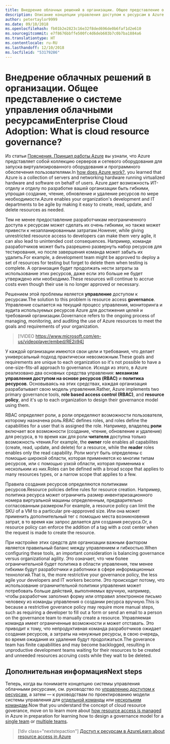 ```yaml
---
title: Внедрение облачных решений в организации. Общее представление о системе управления облачными ресурсами
description: Описание концепции управления доступом к ресурсам в Azure.
author: petertaylor9999
ms.date: 09/10/2018
ms.openlocfilehash: fb01b2e2823c16e32f8ded696de0b6faf1d2e610
ms.sourcegitcommit: e7f8676bbffe500fc4d6deb603b7c0b7ba1884a6
ms.translationtype: HT
ms.contentlocale: ru-RU
ms.lasthandoff: 12/10/2018
ms.locfileid: "53179286"
---
```

# <a name="enterprise-cloud-adoption-what-is-cloud-resource-governance"></a><span data-ttu-id="cbe1c-103">Внедрение облачных решений в организации. Общее представление о системе управления облачными ресурсами</span><span class="sxs-lookup"><span data-stu-id="cbe1c-103">Enterprise Cloud Adoption: What is cloud resource governance?</span></span>

<span data-ttu-id="cbe1c-104">Из статьи [Пояснения. Принцип работы Azure](what-is-azure.md) вы узнали, что Azure представляет собой коллекцию серверов и сетевого оборудования для запуска виртуализированного оборудования и программного обеспечения пользователями.</span><span class="sxs-lookup"><span data-stu-id="cbe1c-104">In [how does Azure work?](what-is-azure.md), you learned that Azure is a collection of servers and networking hardware running virtualized hardware and software on behalf of users.</span></span> <span data-ttu-id="cbe1c-105">Azure дает возможность ИТ-отделу и отделу по разработке вашей организации быть гибкими, упрощая создание, чтение, обновление и удаление ресурсов по мере необходимости.</span><span class="sxs-lookup"><span data-stu-id="cbe1c-105">Azure enables your organization's development and IT departments to be agile by making it easy to create, read, update, and delete resources as needed.</span></span>

<span data-ttu-id="cbe1c-106">Тем не менее предоставление разработчикам неограниченного доступа к ресурсам может сделать их очень гибкими, но также может привести к незапланированным затратам.</span><span class="sxs-lookup"><span data-stu-id="cbe1c-106">However, while giving unrestricted resource access to developers can make them very agile, it can also lead to unintended cost consequences.</span></span> <span data-ttu-id="cbe1c-107">Например, команде разработчиков может быть разрешено развернуть набор ресурсов для тестирования, но после завершения команда может забыть их удалить.</span><span class="sxs-lookup"><span data-stu-id="cbe1c-107">For example, a development team might be approved to deploy a set of resources for testing but forget to delete them when testing is complete.</span></span> <span data-ttu-id="cbe1c-108">А организация будет продолжать нести затраты за использование этих ресурсов, даже если это больше не будет утверждено или необходимо.</span><span class="sxs-lookup"><span data-stu-id="cbe1c-108">These resources will continue to accrue costs even though their use is no longer approved or necessary.</span></span> 

<span data-ttu-id="cbe1c-109">Решением этой проблемы является **управление** доступом к ресурсам.</span><span class="sxs-lookup"><span data-stu-id="cbe1c-109">The solution to this problem is resource access **governance**.</span></span> <span data-ttu-id="cbe1c-110">Управление ссылается на текущий процесс управления, мониторинга и аудита используемых ресурсов Azure для достижения целей и требований организации.</span><span class="sxs-lookup"><span data-stu-id="cbe1c-110">Governance refers to the ongoing process of managing, monitoring, and auditing the use of Azure resources to meet the goals and requirements of your organization.</span></span> 

> [!VIDEO https://www.microsoft.com/en-us/videoplayer/embed/RE2ii94] 

<span data-ttu-id="cbe1c-111">У каждой организации имеются свои цели и требования, что делает универсальный подход практически невозможным.</span><span class="sxs-lookup"><span data-stu-id="cbe1c-111">These goals and requirements are unique to each organization so it's not possible to have a one-size-fits-all approach to governance.</span></span> <span data-ttu-id="cbe1c-112">Исходя из этого, в Azure реализовано два основных средства управления: **механизм управления доступом на основе ресурсов (RBAC)** и **политика ресурсов**. Основываясь на этих средствах, каждая организация разрабатывает свою модель управления.</span><span class="sxs-lookup"><span data-stu-id="cbe1c-112">Rather, Azure implements two primary governance tools, **role based access control (RBAC)**, and **resource policy**, and it's up to each organization to design their governance model using them.</span></span>

<span data-ttu-id="cbe1c-113">RBAC определяет роли, а роли определяют возможности пользователя, которому назначена роль.</span><span class="sxs-lookup"><span data-stu-id="cbe1c-113">RBAC defines roles, and roles define the capabilities for a user that is assigned the role.</span></span> <span data-ttu-id="cbe1c-114">Например, владелец **роли** включает все возможности (создание, чтение, обновление и удаление) для ресурса, в то время как для роли **читателя** доступна только возможность чтения.</span><span class="sxs-lookup"><span data-stu-id="cbe1c-114">For example, the **owner** role enables all capabilites (create, read, update, and delete) for a resource, while the  **reader** roles enables only the read capability.</span></span> <span data-ttu-id="cbe1c-115">Роли могут быть определены с помощью широкой области, которая применяется ко многим типам ресурсов, или с помощью узкой области, которая применима к нескольким из них.</span><span class="sxs-lookup"><span data-stu-id="cbe1c-115">Roles can be defined with a broad scope that applies to many resources types, or a narrow scope that applies to a few.</span></span> 

<span data-ttu-id="cbe1c-116">Правила создания ресурсов определяются политиками ресурсов.</span><span class="sxs-lookup"><span data-stu-id="cbe1c-116">Resource policies define rules for resource creation.</span></span> <span data-ttu-id="cbe1c-117">Например, политика ресурса может ограничить размер инвентаризационного номера виртуальной машины определенным, предварительно согласованным размером.</span><span class="sxs-lookup"><span data-stu-id="cbe1c-117">For example, a resource policy can limit the SKU of a VM to a particular pre-appproved size.</span></span> <span data-ttu-id="cbe1c-118">Или она может применить дополнительный тег с помощью места возникновения затрат, в то время как запрос делается для создания ресурса.</span><span class="sxs-lookup"><span data-stu-id="cbe1c-118">Or, a resource policy can enforce the addition of a tag with a cost center when the request is made to create the resource.</span></span> 

<span data-ttu-id="cbe1c-119">При настройке этих средств для организации важным фактором является правильный баланс между управлением и гибкостью.</span><span class="sxs-lookup"><span data-stu-id="cbe1c-119">When configuring these tools, an important consideration is balancing governance versus organizational agility.</span></span> <span data-ttu-id="cbe1c-120">Это означает, что чем более ограничительной будет политика в области управления, тем менее гибкими будут разработчики и работники в сфере информационных технологий.</span><span class="sxs-lookup"><span data-stu-id="cbe1c-120">That is, the more restrictive your governance policy, the less agile your developers and IT workers become.</span></span> <span data-ttu-id="cbe1c-121">Это происходит потому, что использование ограничительной политики управления может потребовать больше действий, выполняемых вручную, например, чтобы разработчик заполнил форму или отправил электронное письмо человеку из команды управления о создании ресурса вручную.</span><span class="sxs-lookup"><span data-stu-id="cbe1c-121">This is because a restrictive goverance policy may require more manual steps, such as requiring a developer to fill out a form or send an email to a person on the governance team to manually create a resource.</span></span> <span data-ttu-id="cbe1c-122">Управляемая команда имеет ограниченные возможности и может отставать. Это приводит к тому, что непродуктивная команда разработчиков ожидает создания ресурсов, а затраты на ненужные ресурсы, в свою очередь, во время ожидания их удаления будут продолжаться.</span><span class="sxs-lookup"><span data-stu-id="cbe1c-122">The goverance team has finite capabilities and may become backlogged, resulting in unproductive development teams waiting for their resources to be created and unneeded resources accruing costs while they wait to be deleted.</span></span>

## <a name="next-steps"></a><span data-ttu-id="cbe1c-123">Дополнительная информация</span><span class="sxs-lookup"><span data-stu-id="cbe1c-123">Next steps</span></span>

<span data-ttu-id="cbe1c-124">Теперь, когда вы понимаете концепцию системы управления облачными ресурсами, см. руководство по [управлению доступом к ресурсам](azure-resource-access.md), а затем — к руководствам по проектированию модели системы управления для [отдельной команды](../governance/governance-single-team.md) или [нескольким командам](../governance/governance-multiple-teams.md).</span><span class="sxs-lookup"><span data-stu-id="cbe1c-124">Now that you understand the concept of cloud resource goverance, move on to learn more about [how resource access is managed](azure-resource-access.md) in Azure in preparation for learning how to design a governance model for a [single team](../governance/governance-single-team.md) or [multiple teams](../governance/governance-multiple-teams.md).</span></span>

> [!div class="nextstepaction"]
> [<span data-ttu-id="cbe1c-125">Доступ к ресурсам в Azure</span><span class="sxs-lookup"><span data-stu-id="cbe1c-125">Learn about resource access in Azure</span></span>](azure-resource-access.md)

